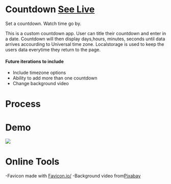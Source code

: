 # Countdown [See Live](https://unachoza.github.io/countdown/)

Set a countdown. Watch time go by.

This is a custom countdown app. User can title their countdown and enter in a date. Countdown will then display days,hours, minutes, seconds until data arrives accourding to Universal time zone. Localstorage is used to keep the users data everytime they return to the page.

#### Future iterations to include

- Include timezone options
- Ability to add more than one countdown
- Change background video

# Process

# Demo

![](https://res.cloudinary.com/dh41vh9dx/image/upload/v1596739198/countdownlesslossy.gif)

# Online Tools

-Favicon made with [Favicon.io/](https://favicon.io/favicon-generator/)
-Background video from[Pixabay](https://pixabay.com/videos/)
